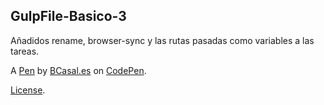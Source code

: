 GulpFile-Basico-3
-----------------
Añadidos rename, browser-sync y las rutas pasadas como variables a las tareas.

A [Pen](http://codepen.io/BCasal/pen/qONdbB) by [BCasal.es](http://codepen.io/BCasal) on [CodePen](http://codepen.io/).

[License](http://codepen.io/BCasal/pen/qONdbB/license).